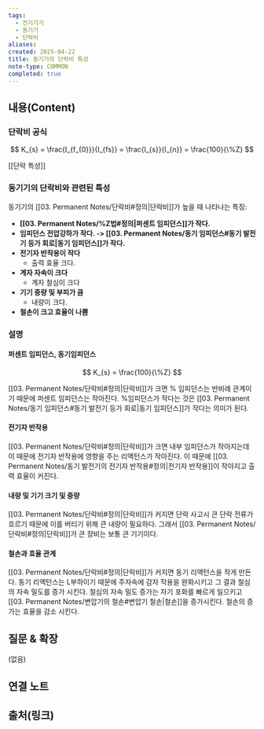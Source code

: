 ```yaml
---
tags:
  - 전기기기
  - 동기기
  - 단락비
aliases: 
created: 2025-04-22
title: 동기기의 단락비 특성
note-type: COMMON
completed: true
---
```


## 내용(Content)

### 단락비 공식

$$
K_{s} = \frac{I_{f_{0}}}{I_{fs}} = \frac{I_{s}}{I_{n}} = \frac{100}{\%Z}
$$


[[단락 특성]]
### 동기기의 단락비와 관련된 특성

동기기의 [[03. Permanent Notes/단락비#정의|단락비]]가 높을 때 나타나는 특징:
- **[[03. Permanent Notes/%Z법#정의|퍼센트 임피던스]]가 작다.**
- **임피던스 전압강하가 작다. -> [[03. Permanent Notes/동기 임피던스#동기 발전기 등가 회로|동기 임피던스]]가 작다.**
- **전기자 반작용이 작다**
	- 출력 효율 크다.
- **계자 자속이 크다**
	- 계자 철심이 크다
- **기기 중량 및 부피가 큼**
	- 내량이 크다.
- **철손이 크고 효율이 나쁨**

### 설명

#### 퍼센트 임피던스, 동기임피던스

$$
K_{s} = \frac{100}{\%Z}
$$

[[03. Permanent Notes/단락비#정의|단락비]]가 크면 % 임피던스는 반비례 관계이기 때문에 퍼센트 임피던스는 작아진다. %임피던스가 작다는 것은 [[03. Permanent Notes/동기 임피던스#동기 발전기 등가 회로|동기 임피던스]]가 작다는 의미가 된다.

#### 전기자 반작용

[[03. Permanent Notes/단락비#정의|단락비]]가 크면 내부 임피던스가 작아지는데 이 때문에 전기자 반작용에 영향을 주는 리액턴스가 작아진다. 이 때문에 [[03. Permanent Notes/동기 발전기의 전기자 반작용#정의|전기자 반작용]]이 작아지고 출력 효율이 커진다.

#### 내량 및 기기 크기 및 중량

[[03. Permanent Notes/단락비#정의|단락비]]가 커지면 단락 사고시 큰 단락 전류가 흐르기 때문에 이를 버티기 위해 큰 내량이 필요하다. 그래서 [[03. Permanent Notes/단락비#정의|단락비]]가 큰 장비는 보통 큰 기기이다. 

#### 철손과 효율 관계

[[03. Permanent Notes/단락비#정의|단락비]]가 커지면 동기 리액턴스을 작게 만든다. 동기 리액턴스는 L부하이기 때문에 주자속에 감자 작용을 완화시키고 그 결과 철심의 자속 밀도를 증가 시킨다. 철심의 자속 밀도 증가는 자기 포화를 빠르게 일으키고 [[03. Permanent Notes/변압기의 철손#변압기 철손|철손]]을 증가시킨다. 철손의 증가는 효율을 감소 시킨다.


## 질문 & 확장

(없음)

## 연결 노트

## 출처(링크)

